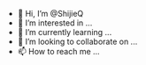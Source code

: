 - 👋 Hi, I’m @ShijieQ
- 👀 I’m interested in ...
- 🌱 I’m currently learning ...
- 💞️ I’m looking to collaborate on ...
- 📫 How to reach me ...

<!---
ShijieQ/ShijieQ is a ✨ special ✨ repository because its `README.md` (this file) appears on your GitHub profile.
You can click the Preview link to take a look at your changes.
--->
